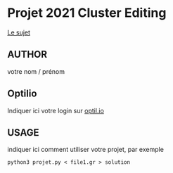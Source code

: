# Projet 2021 Cluster Editing

[Le sujet](https://www.lamsade.dauphine.fr/~sikora/ens/graphes/projet2021/)

## AUTHOR

votre nom / prénom

## Optilio

Indiquer ici votre login sur [optil.io](https://www.optil.io/optilion/)

## USAGE

indiquer ici comment utiliser votre projet, par exemple

    python3 projet.py < file1.gr > solution

